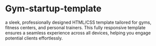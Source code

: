 # Gym-startup-template
a sleek, professionally designed HTML/CSS template tailored for gyms, fitness centers, and personal trainers. This fully responsive template ensures a seamless experience across all devices, helping you engage potential clients effortlessly.
